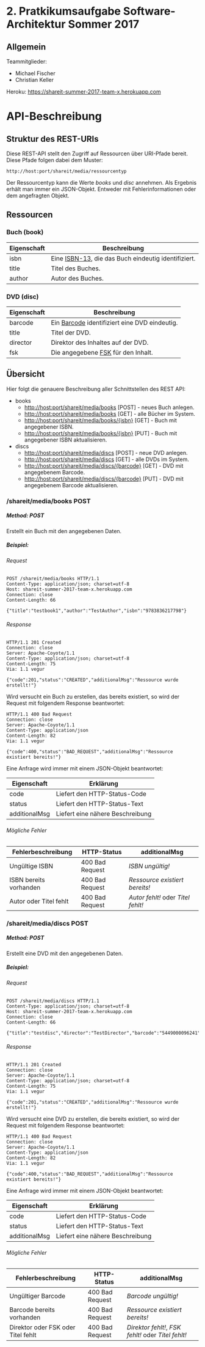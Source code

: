 # 2. Pratkikumsaufgabe Software-Architektur Sommer 2017 

## Allgemein
Teammitglieder:  
- Michael Fischer
- Christian Keller

Heroku: <https://shareit-summer-2017-team-x.herokuapp.com>

# API-Beschreibung
## Struktur des REST-URIs
Diese REST-API stellt den Zugriff auf Ressourcen über URI-Pfade bereit. Diese Pfade folgen dabei dem Muster:  

	http://host:port/shareit/media/ressourcentyp 

Der Ressourcentyp kann die Werte *books* und *disc* annehmen. Als Ergebnis erhält man immer ein JSON-Objekt. Entweder mit Fehlerinformationen oder dem angefragten Objekt.

## Ressourcen
### Buch (book)
Eigenschaft | Beschreibung
----------- | ------------
isbn | Eine [ISBN-13](https://de.wikipedia.org/wiki/Internationale_Standardbuchnummer#ISBN-13), die das Buch eindeutig identifiziert.
title | Titel des Buches.
author | Autor des Buches.

### DVD (disc)
Eigenschaft | Beschreibung
----------- | ------------
barcode | Ein [Barcode](https://de.wikipedia.org/wiki/European_Article_Number) identifiziert eine DVD eindeutig.
title | Titel der DVD.
director | Direktor des Inhaltes auf der DVD.
fsk | Die angegebene [FSK](https://de.wikipedia.org/wiki/Freiwillige_Selbstkontrolle_der_Filmwirtschaft) für den Inhalt.


## Übersicht
Hier folgt die genauere Beschreibung aller Schnittstellen des REST API:

- books
	- [http://host:port/shareit/media/books](https://github.com/abcshmedu/shareit-summer-2017-team-x#shareitmediabooks-post) \[POST\] - neues Buch anlegen.
	- [http://host:port/shareit/media/books](https://github.com/abcshmedu/shareit-summer-2017-team-x#shareitmediabooks-get) \[GET\] - alle Bücher im System.
	- [http://host:port/shareit/media/books/\{isbn\}](https://github.com/abcshmedu/shareit-summer-2017-team-x#shareitmediabooksisbn-get) \[GET\] -  Buch mit angegebener ISBN.
	- [http://host:port/shareit/media/books/\{isbn\}](https://github.com/abcshmedu/shareit-summer-2017-team-x#shareitmediabooksisbn-put) \[PUT\] - Buch mit angegebener ISBN aktualisieren. 
- discs
	- [http://host:port/shareit/media/discs](https://github.com/abcshmedu/shareit-summer-2017-team-x#shareitmediadiscs-post) \[POST\] - neue DVD anlegen.
	- [http://host:port/shareit/media/discs](https://github.com/abcshmedu/shareit-summer-2017-team-x#shareitmediadiscs-get) \[GET\] - alle DVDs im System.
	- [http://host:port/shareit/media/discs/\{barcode\}](https://github.com/abcshmedu/shareit-summer-2017-team-x#shareitmediadiscsbarcode-get) \[GET\] -  DVD mit angegebenem Barcode.
	- [http://host:port/shareit/media/discs/\{barcode\}](https://github.com/abcshmedu/shareit-summer-2017-team-x#shareitmediadiscsbarcode-put) \[PUT\] - DVD mit angegebenem Barcode aktualisieren. 

### /shareit/media/books **POST**
##### Method: **POST**
Erstellt ein Buch mit den angegebenen Daten.
##### Beispiel: 
###### Request
```
POST /shareit/media/books HTTP/1.1
Content-Type: application/json; charset=utf-8
Host: shareit-summer-2017-team-x.herokuapp.com
Connection: close
Content-Length: 66
  
{"title":"testbook1","author":"TestAuthor","isbn":"9783836217798"}
```
###### Response
```
HTTP/1.1 201 Created
Connection: close
Server: Apache-Coyote/1.1
Content-Type: application/json; charset=utf-8
Content-Length: 75
Via: 1.1 vegur
  
{"code":201,"status":"CREATED","additionalMsg":"Ressource wurde erstellt!"}
```
Wird versucht ein Buch zu erstellen, das bereits existiert, so wird der Request mit folgendem Response beantwortet:
 ```
 HTTP/1.1 400 Bad Request
 Connection: close
 Server: Apache-Coyote/1.1
 Content-Type: application/json
 Content-Length: 82
 Via: 1.1 vegur
   
 {"code":400,"status":"BAD_REQUEST","additionalMsg":"Ressource existiert bereits!"}
 ```
 
 Eine Anfrage wird immer mit einem JSON-Objekt beantwortet:
 
 Eigenschaft | Erklärung
 ----------- | ---------
 code | Liefert den HTTP-Status-Code
 status | Liefert den HTTP-Status-Text
 additionalMsg | Liefert eine nähere Beschreibung
 
 ###### Mögliche Fehler
 
 Fehlerbeschreibung | HTTP-Status | additionalMsg
 ------------------ | ----------- | -------------
  Ungültige ISBN | 400 Bad Request | *ISBN ungültig!*
  ISBN bereits vorhanden | 400 Bad Request | *Ressource existiert bereits!*
  Autor oder Titel fehlt | 400 Bad Request | *Autor fehlt!* oder *Titel fehlt!*
 
 
### /shareit/media/discs **POST**
##### Method: **POST**
Erstellt eine DVD mit den angegebenen Daten.
##### Beispiel: 
###### Request
```
POST /shareit/media/discs HTTP/1.1
Content-Type: application/json; charset=utf-8
Host: shareit-summer-2017-team-x.herokuapp.com
Connection: close
Content-Length: 66
  
{"title":"testdisc","director":"TestDirector","barcode":"5449000096241","fsk":16}
```
###### Response
```
HTTP/1.1 201 Created
Connection: close
Server: Apache-Coyote/1.1
Content-Type: application/json; charset=utf-8
Content-Length: 75
Via: 1.1 vegur
  
{"code":201,"status":"CREATED","additionalMsg":"Ressource wurde erstellt!"}
```
Wird versucht eine DVD zu erstellen, die bereits existiert, so wird der Request mit folgendem Response beantwortet:
 ```
 HTTP/1.1 400 Bad Request
 Connection: close
 Server: Apache-Coyote/1.1
 Content-Type: application/json
 Content-Length: 82
 Via: 1.1 vegur
   
 {"code":400,"status":"BAD_REQUEST","additionalMsg":"Ressource existiert bereits!"}
 ```
 
 Eine Anfrage wird immer mit einem JSON-Objekt beantwortet:
 
 Eigenschaft | Erklärung
 ----------- | ---------
 code | Liefert den HTTP-Status-Code
 status | Liefert den HTTP-Status-Text
 additionalMsg | Liefert eine nähere Beschreibung
 
 ###### Mögliche Fehler
 
 Fehlerbeschreibung | HTTP-Status | additionalMsg
 ------------------ | ----------- | -------------
  Ungültiger Barcode | 400 Bad Request | *Barcode ungültig!*
  Barcode bereits vorhanden | 400 Bad Request | *Ressource existiert bereits!*
  Direktor oder FSK oder Titel fehlt | 400 Bad Request | *Direktor fehlt!*, *FSK fehlt!* oder *Titel fehlt!*
 
 